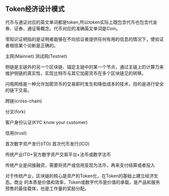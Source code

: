 Token经济设计模式
---

代币与通证对应的英文单词都是token,所以token实际上既包含代币也包含代金券、证券、通证等概念。代币对应的准确英文单词是Coin。


零知识证明指的是证明者能够在不向验证者提供任何有用的信息的情况下，使验证者相信某个论断是正确的。

主网(Mainnet)
测试网(Testnet)

侧链是主链外的另一个区块链，锚定主链中的某一个节点，通过主链上的计算力来维护侧链的真实性，实现比特币与其它加密货币在多个区块链见的转移。

闪电网络是一种允许加密货币的交易即时发生和降低成本的技术，目的是进行安全的链下交易。

跨链(cross-chain)

分叉(fork)

客户身份认证(KYC know your customer)

信用(trust)

首次数字资产发行(ITO)
首次代币发行(ICO)

传统产业ITO+官方数字资产交易平台+法币或数字法币

传统产业是间接融资，需要将资产或信用变现为法币，再来支付结算或者投入

对于传统产业，区块链的核心是资产的Token化，在Token的基础上建立经济生态。商业
的本质是价值和效率，Token或数字代币是价值的承载，是产品和服务预售的最佳载体，也是工作量的奖励分配。
